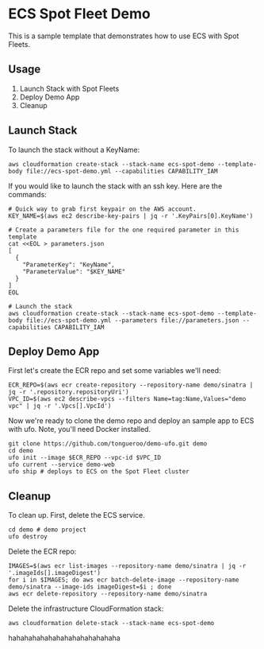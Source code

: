 # ECS Spot Fleet Demo

This is a sample template that demonstrates how to use ECS with Spot Fleets.

## Usage

1. Launch Stack with Spot Fleets
2. Deploy Demo App
3. Cleanup

## Launch Stack

To launch the stack without a KeyName:

    aws cloudformation create-stack --stack-name ecs-spot-demo --template-body file://ecs-spot-demo.yml --capabilities CAPABILITY_IAM


If you would like to launch the stack with an ssh key. Here are the commands:


    # Quick way to grab first keypair on the AWS account.
    KEY_NAME=$(aws ec2 describe-key-pairs | jq -r '.KeyPairs[0].KeyName')

    # Create a parameters file for the one required parameter in this template
    cat <<EOL > parameters.json
    [
      {
        "ParameterKey": "KeyName",
        "ParameterValue": "$KEY_NAME"
      }
    ]
    EOL

    # Launch the stack
    aws cloudformation create-stack --stack-name ecs-spot-demo --template-body file://ecs-spot-demo.yml --parameters file://parameters.json --capabilities CAPABILITY_IAM

## Deploy Demo App

First let's create the ECR repo and set some variables we'll need:

    ECR_REPO=$(aws ecr create-repository --repository-name demo/sinatra | jq -r '.repository.repositoryUri')
    VPC_ID=$(aws ec2 describe-vpcs --filters Name=tag:Name,Values="demo vpc" | jq -r '.Vpcs[].VpcId')

Now we're ready to clone the demo repo and deploy an sample app to ECS with ufo. Note, you'll need Docker installed.

    git clone https://github.com/tongueroo/demo-ufo.git demo
    cd demo
    ufo init --image $ECR_REPO --vpc-id $VPC_ID
    ufo current --service demo-web
    ufo ship # deploys to ECS on the Spot Fleet cluster


## Cleanup

To clean up. First, delete the ECS service.

    cd demo # demo project
    ufo destroy

Delete the ECR repo:

    IMAGES=$(aws ecr list-images --repository-name demo/sinatra | jq -r '.imageIds[].imageDigest')
    for i in $IMAGES; do aws ecr batch-delete-image --repository-name demo/sinatra --image-ids imageDigest=$i ; done
    aws ecr delete-repository --repository-name demo/sinatra

Delete the infrastructure CloudFormation stack:

    aws cloudformation delete-stack --stack-name ecs-spot-demo
hahahahahahahahahahahahahaha
